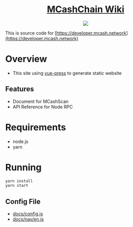 <h1 align="center">
  <a href="https://developer.mcash.network">MCashChain Wiki</a>
</h1>
<p align="center">
  <a href="https://ci.mcash.network/MidasCore/mcashchain-wiki"><img src="https://ci.mcash.network/api/badges/MidasCore/mcashchain-wiki/status.svg" /></a>
</p>

This is source code for [https://developer.mcash.network](https://developer.mcash.network)

# Overview
* This site using [vue-press](https://vuepress.vuejs.org/guide/) to generate static website
## Features

* Document for MCashScan
* API Reference for Node RPC

# Requirements

* node.js
* yarn

# Running

```bash
yarn install
yarn start
```
## Config File
* [docs/config.js](docs/config.js)
* [docs/nav/en.js](docs/nav/en.js) 
